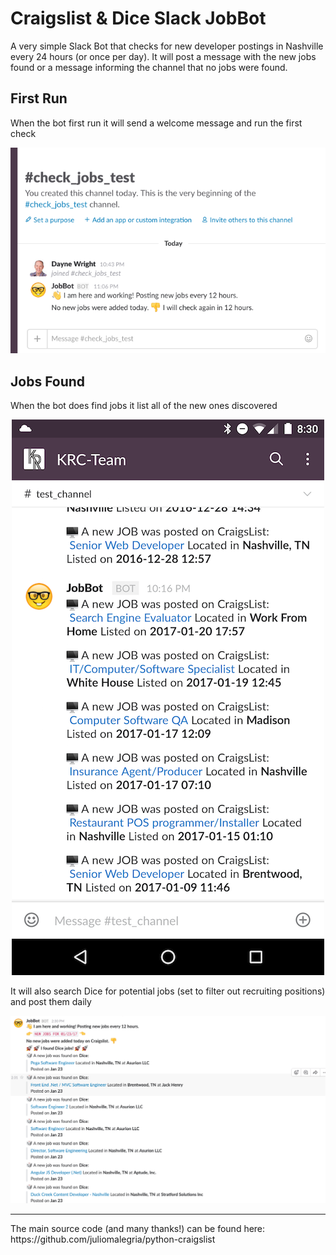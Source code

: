 # Craigslist & Dice Slack JobBot

A very simple Slack Bot that checks for new developer postings in Nashville every 24 hours (or once per day). It will post a message with the new jobs found or a message informing the channel that no jobs were found.

## First Run
When the bot first run it will send a welcome message and run the first check
<p align="center">
  <kbd>
    <img src="images/no_jobs.png" />
  </kbd>
</p>

## Jobs Found

When the bot does find jobs it list all of the new ones discovered

<p align="center">
  <kbd>
    <img src="images/jobs_posted.png" />
  </kbd>
</p>

It will also search Dice for potential jobs (set to filter out recruiting positions) and post them daily

<p align="center">
  <kbd>
    <img src="images/dice.png" />
  </kbd>
<p/>

<hr />
 The main source code (and many thanks!) can be found here: https://github.com/juliomalegria/python-craigslist
